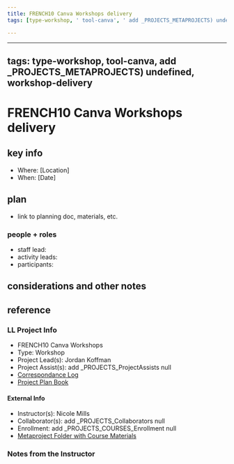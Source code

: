 ```yaml
---
title: FRENCH10 Canva Workshops delivery
tags: [type-workshop, ' tool-canva', ' add _PROJECTS_METAPROJECTS) undefined', ' workshop-delivery']

---
```


---
tags: type-workshop, tool-canva, add _PROJECTS_METAPROJECTS) undefined, workshop-delivery
---

# FRENCH10 Canva Workshops delivery

## key info
- Where: [Location]
- When: [Date]

## plan
* link to planning doc, materials, etc.

### people + roles
* staff lead:
* activity leads:
* participants:
## considerations and other notes


## reference
### LL Project Info
* FRENCH10 Canva Workshops
* Type: Workshop
* Project Lead(s): Jordan Koffman
* Project Assist(s): add _PROJECTS_ProjectAssists null
* [Correspondance Log](https://docs.google.com/document/d/1OcgI0bcI4ys4vxls0k-VYksVZ9bou8SYCunjHjWNnX8/edit#heading=h.3kumn4ozsvf0)
* [Project Plan Book](https://hackmd.io/@ll-23-24/rJgr9eSA3)

#### External Info
* Instructor(s): Nicole Mills
* Collaborator(s): add _PROJECTS_Collaborators null
* Enrollment: add _PROJECTS_COURSES_Enrollment null
* [Metaproject Folder with Course Materials](https://drive.google.com/drive/folders/1Jk4z3yFouob6dPnFI1g-VxEkiiG5LPTz)
### Notes from the Instructor

